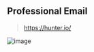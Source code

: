 ## Professional Email
> https://hunter.io/

![image](https://user-images.githubusercontent.com/60841283/134482838-f8dd2863-8586-4cb5-a1a7-5341f72a34a5.png)
